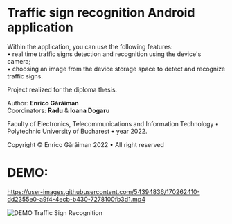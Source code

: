 <h1>Traffic sign recognition Android application</h1>

Within the application, you can use the following features:<br>
• real time traffic signs detection and recognition using the device's camera;<br>
• choosing an image from the device storage space to detect and recognize traffic signs.

Project realized for the diploma thesis.

Author: <b>Enrico Gărăiman</b><br>
Coordinators: <b>Radu</b> &amp; <b>Ioana Dogaru</b>

Faculty of Electronics, Telecommunications and Information Technology • Polytechnic University of Bucharest • year 2022.

Copyright © Enrico Gărăiman 2022 • All right reserved

<h1>DEMO:</h1>

https://user-images.githubusercontent.com/54394836/170262410-dd2355e0-a9f4-4ecb-b430-7278100fb3d1.mp4

![DEMO Traffic Sign Recognition](https://user-images.githubusercontent.com/54394836/170262471-a57bc906-9734-4e05-9bbc-40cafc364ed2.jpeg)

        
        
